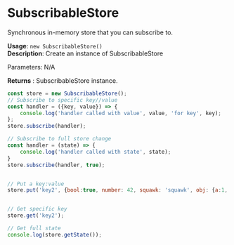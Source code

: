# SubscribableStore

Synchronous in-memory store that you can subscribe to.



**Usage**: `new SubscribableStore()`  
**Description**: Create an instance of SubscribableStore

Parameters: N/A

**Returns** : SubscribableStore instance.


```js
const store = new SubscribableStore();
// Subscribe to specific key//value
const handler = ({key, value}) => {
    console.log('handler called with value', value, 'for key', key);
};
store.subscribe(handler);  

// Subscribe to full store change
const handler = (state) => {
    console.log('handler called with state', state);
}  
store.subscribe(handler, true);  


// Put a key:value
store.put('key2', {bool:true, number: 42, squawk: 'squawk', obj: {a:1, b:2, c:3}});


// Get specific key
store.get('key2');

// Get full state
console.log(store.getState()); 
```
